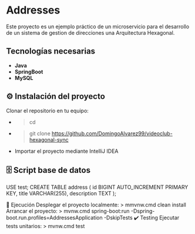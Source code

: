 # Addresses

Este proyecto es un ejemplo práctico de un microservicio para el desarrollo de un sistema de gestion de direcciones una Arquitectura Hexagonal.

## Tecnologías necesarias

- **Java** 
- **SpringBoot** 
- **MySQL**

## ⚙️ Instalación del proyecto

Clonar el repositorio en tu equipo:
- > cd <folderPath>
- > git clone https://github.com/DomingoAlvarez99/videoclub-hexagonal-sync
- Importar el proyecto mediante IntelliJ IDEA

## 🗄️ Script base de datos
USE test;
CREATE TABLE address (
    id BIGINT AUTO_INCREMENT PRIMARY KEY,
    title VARCHAR(255),
    description TEXT
);

🚀 Ejecución
Desplegar el proyecto localmente: > mmvnw.cmd clean install
Arrancar el proyecto: > mvnw.cmd spring-boot:run -Dspring-boot.run.profiles=AddressesApplication -DskipTests
✔️ Testing
Ejecutar tests unitarios: > mvnw.cmd test
